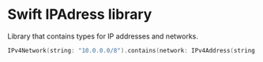# Swift IPAdress library
Library that contains types for IP addresses and networks.

```swift
IPv4Network(string: "10.0.0.0/8").contains(network: IPv4Address(string: "10.1.0.1")
```
